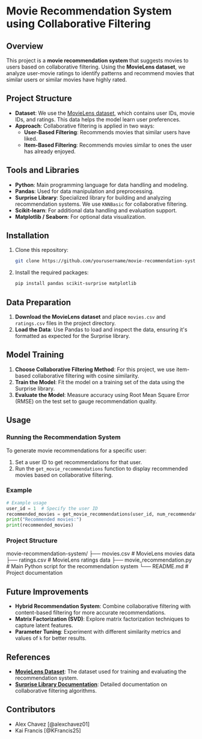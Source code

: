 # Movie Recommendation System using Collaborative Filtering

## Overview
This project is a **movie recommendation system** that suggests movies to users based on collaborative filtering. Using the **MovieLens dataset**, we analyze user-movie ratings to identify patterns and recommend movies that similar users or similar movies have highly rated.

## Project Structure
- **Dataset**: We use the [MovieLens dataset](https://grouplens.org/datasets/movielens/), which contains user IDs, movie IDs, and ratings. This data helps the model learn user preferences.
- **Approach**: Collaborative filtering is applied in two ways:
  - **User-Based Filtering**: Recommends movies that similar users have liked.
  - **Item-Based Filtering**: Recommends movies similar to ones the user has already enjoyed.

## Tools and Libraries
- **Python**: Main programming language for data handling and modeling.
- **Pandas**: Used for data manipulation and preprocessing.
- **Surprise Library**: Specialized library for building and analyzing recommendation systems. We use `KNNBasic` for collaborative filtering.
- **Scikit-learn**: For additional data handling and evaluation support.
- **Matplotlib / Seaborn**: For optional data visualization.

## Installation
1. Clone this repository:
    ```bash
    git clone https://github.com/yourusername/movie-recommendation-system.git
    ```
2. Install the required packages:
    ```bash
    pip install pandas scikit-surprise matplotlib
    ```

## Data Preparation
1. **Download the MovieLens dataset** and place `movies.csv` and `ratings.csv` files in the project directory.
2. **Load the Data**: Use Pandas to load and inspect the data, ensuring it's formatted as expected for the Surprise library.

## Model Training
1. **Choose Collaborative Filtering Method**: For this project, we use item-based collaborative filtering with cosine similarity.
2. **Train the Model**: Fit the model on a training set of the data using the Surprise library.
3. **Evaluate the Model**: Measure accuracy using Root Mean Square Error (RMSE) on the test set to gauge recommendation quality.

## Usage
### Running the Recommendation System
To generate movie recommendations for a specific user:
1. Set a user ID to get recommendations for that user.
2. Run the `get_movie_recommendations` function to display recommended movies based on collaborative filtering.

### Example
```python
# Example usage
user_id = 1  # Specify the user ID
recommended_movies = get_movie_recommendations(user_id, num_recommendations=5)
print("Recommended movies:")
print(recommended_movies)
```

### Project Structure
movie-recommendation-system/
├── movies.csv               # MovieLens movies data
├── ratings.csv              # MovieLens ratings data
├── movie_recommendation.py   # Main Python script for the recommendation system
└── README.md                # Project documentation

## Future Improvements

- **Hybrid Recommendation System**: Combine collaborative filtering with content-based filtering for more accurate recommendations.
- **Matrix Factorization (SVD)**: Explore matrix factorization techniques to capture latent features.
- **Parameter Tuning**: Experiment with different similarity metrics and values of `k` for better results.

## References

- **[MovieLens Dataset](https://www.kaggle.com/code/mrisdal/starter-movielens-20m-dataset-144a8ee2-e)**: The dataset used for training and evaluating the recommendation system.
- **[Surprise Library Documentation](https://surprise.readthedocs.io/en/stable/)**: Detailed documentation on collaborative filtering algorithms.

## Contributors
- Alex Chavez [@alexchavez01]
- Kai Francis [@KFrancis25]
